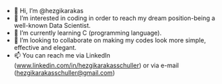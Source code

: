 - 👋 Hi, I’m @hezgikarakas
- 👀 I’m interested in coding in order to reach my dream position-being a well-known Data Scientist.
- 🌱 I’m currently learning C (programming language).
- 💞️ I’m looking to collaborate on making my codes look more simple, effective and elegant.
- 📫 You can reach me via LinkedIn (www.linkedin.com/in/hezgikarakasschuller) or via e-mail (hezgikarakasschuller@gmail.com)

<!---
hezgikarakas/hezgikarakas is a ✨ special ✨ repository because its `README.md` (this file) appears on your GitHub profile.
You can click the Preview link to take a look at your changes.
--->

